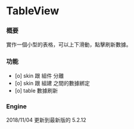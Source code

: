 # TableView

### 概要 

實作一個小型的表格，可以上下滑動，點擊刷新數據。

### 功能

- [o] skin 跟 組件 分離 
- [o] skin 跟 組建 之間的數據綁定 
- [o] table 數據刷新

### Engine

2018/11/04 更新到最新版的 5.2.12 
